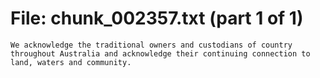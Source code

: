 ﻿# File: chunk_002357.txt (part 1 of 1)
```
We acknowledge the traditional owners and custodians of country throughout Australia and acknowledge their continuing connection to land, waters and community.
```

